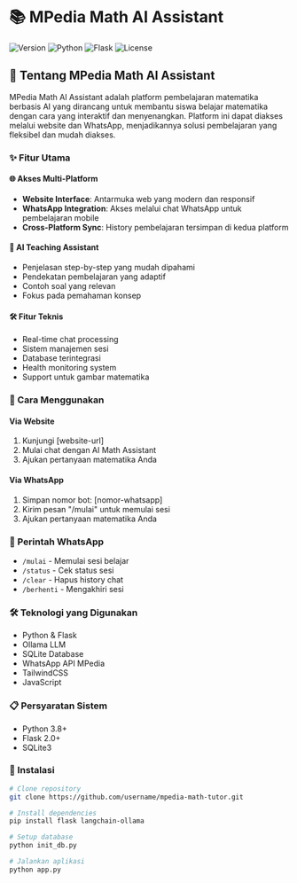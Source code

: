 # 📚 MPedia Math AI Assistant

![Version](https://img.shields.io/badge/version-1.0.0-blue)
![Python](https://img.shields.io/badge/python-3.8%2B-brightgreen)
![Flask](https://img.shields.io/badge/flask-2.0%2B-lightgrey)
![License](https://img.shields.io/badge/license-MIT-orange)

## 🎯 Tentang MPedia Math AI Assistant

MPedia Math AI Assistant adalah platform pembelajaran matematika berbasis AI yang dirancang untuk membantu siswa belajar matematika dengan cara yang interaktif dan menyenangkan. Platform ini dapat diakses melalui website dan WhatsApp, menjadikannya solusi pembelajaran yang fleksibel dan mudah diakses.

### ✨ Fitur Utama

#### 🌐 Akses Multi-Platform
- **Website Interface**: Antarmuka web yang modern dan responsif
- **WhatsApp Integration**: Akses melalui chat WhatsApp untuk pembelajaran mobile
- **Cross-Platform Sync**: History pembelajaran tersimpan di kedua platform

#### 🤖 AI Teaching Assistant
- Penjelasan step-by-step yang mudah dipahami
- Pendekatan pembelajaran yang adaptif
- Contoh soal yang relevan
- Fokus pada pemahaman konsep

#### 🛠 Fitur Teknis
- Real-time chat processing
- Sistem manajemen sesi
- Database terintegrasi
- Health monitoring system
- Support untuk gambar matematika

### 🚀 Cara Menggunakan

#### Via Website
1. Kunjungi [website-url]
2. Mulai chat dengan AI Math Assistant
3. Ajukan pertanyaan matematika Anda

#### Via WhatsApp
1. Simpan nomor bot: [nomor-whatsapp]
2. Kirim pesan "/mulai" untuk memulai sesi
3. Ajukan pertanyaan matematika Anda

### 📌 Perintah WhatsApp
- `/mulai` - Memulai sesi belajar
- `/status` - Cek status sesi
- `/clear` - Hapus history chat
- `/berhenti` - Mengakhiri sesi

### 🛠 Teknologi yang Digunakan
- Python & Flask
- Ollama LLM
- SQLite Database
- WhatsApp API MPedia
- TailwindCSS
- JavaScript

### 📋 Persyaratan Sistem
- Python 3.8+
- Flask 2.0+
- SQLite3

### 🔧 Instalasi

```bash
# Clone repository
git clone https://github.com/username/mpedia-math-tutor.git

# Install dependencies
pip install flask langchain-ollama

# Setup database
python init_db.py

# Jalankan aplikasi
python app.py
